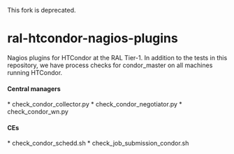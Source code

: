 This fork is deprecated.

ral-htcondor-nagios-plugins
===========================

Nagios plugins for HTCondor at the RAL Tier-1. In addition to the tests in this repository, we have process checks for condor_master on all machines running HTCondor.

<h4>Central managers</h4>
* check_condor_collector.py
* check_condor_negotiator.py
* check_condor_wn.py

<h4>CEs</h4>
* check_condor_schedd.sh
* check_job_submission_condor.sh
